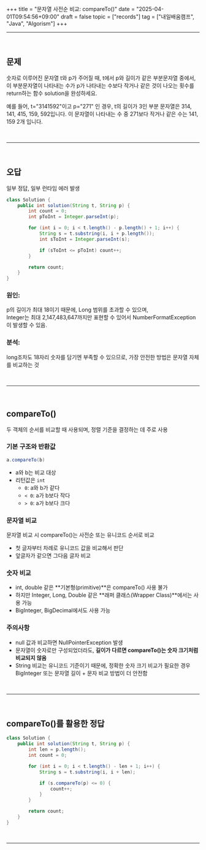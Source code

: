 +++
title = "문자열 사전순 비교: compareTo()"
date = "2025-04-01T09:54:56+09:00"
draft = false
topic = ["records"]
tag = ["내일배움캠프", "Java", "Algorism"]
+++

<hr>
<br>

## 문제
숫자로 이루어진 문자열 t와 p가 주어질 때, t에서 p와 길이가 같은 부분문자열 중에서, 이 부분문자열이 나타내는 수가 p가 나타내는 수보다 작거나 같은 것이 나오는 횟수를 return하는 함수 solution을 완성하세요.  

예를 들어, t="3141592"이고 p="271" 인 경우, t의 길이가 3인 부분 문자열은 314, 141, 415, 159, 592입니다. 이 문자열이 나타내는 수 중 271보다 작거나 같은 수는 141, 159 2개 입니다.  

<br>
<hr>
<br>

## 오답
일부 정답, 일부 런타임 에러 발생

```java
class Solution {
    public int solution(String t, String p) {
        int count = 0;
        int pToInt = Integer.parseInt(p);

        for (int i = 0; i < t.length() - p.length() + 1; i++) {
            String s = t.substring(i, i + p.length());
            int sToInt = Integer.parseInt(s);

            if (sToInt <= pToInt) count++;
        }

        return count;
    }
}
```
### 원인: 
p의 길이가 최대 18이기 때문에, Long 범위를 초과할 수 있으며,  
Integer는 최대 2,147,483,647까지만 표현할 수 있어서 NumberFormatException이 발생할 수 있음.

### 분석:
long조차도 18자리 숫자를 담기엔 부족할 수 있으므로, 가장 안전한 방법은 문자열 자체를 비교하는 것

<br>
<hr>
<br>

## compareTo()
두 객체의 순서를 비교할 때 사용되며, 정렬 기준을 결정하는 데 주로 사용

### 기본 구조와 반환값
```java
a.compareTo(b)
```
- a와 b는 비교 대상
- 리턴값은 `int`
  - `0`: a와 b가 같다
  - `< 0`: a가 b보다 작다
  - `> 0`: a가 b보다 크다

### 문자열 비교
문자열 비교 시 compareTo()는 사전순 또는 유니코드 순서로 비교
- 첫 글자부터 차례로 유니코드 값을 비교해서 판단
- 앞글자가 같으면 그다음 글자 비교

### 숫자 비교
- int, double 같은 **기본형(primitive)**은 compareTo() 사용 불가  
- 하지만 Integer, Long, Double 같은 **래퍼 클래스(Wrapper Class)**에서는 사용 가능  
- BigInteger, BigDecimal에서도 사용 가능

### 주의사항
- null 값과 비교하면 NullPointerException 발생
- 문자열이 숫자로만 구성되었더라도, **길이가 다르면 compareTo()는 숫자 크기처럼 비교되지 않음**
- String 비교는 유니코드 기준이기 때문에, 정확한 숫자 크기 비교가 필요한 경우 BigInteger 또는 문자열 길이 + 문자 비교 방법이 더 안전함

<br>
<hr>
<br>

## compareTo()를 활용한 정답
```java
class Solution {
    public int solution(String t, String p) {
        int len = p.length();
        int count = 0;

        for (int i = 0; i < t.length() - len + 1; i++) {
            String s = t.substring(i, i + len);

            if (s.compareTo(p) <= 0) {
                count++;
            }
        }

        return count;
    }
}
```

<br>
<hr>